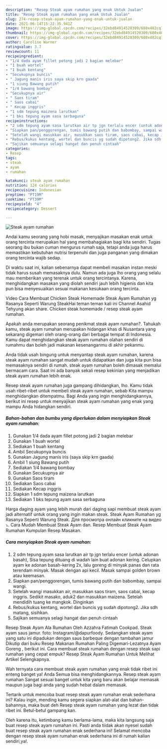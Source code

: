 ```yaml
---
description: "Resep Steak ayam rumahan yang enak Untuk Jualan"
title: "Resep Steak ayam rumahan yang enak Untuk Jualan"
slug: 274-resep-steak-ayam-rumahan-yang-enak-untuk-jualan
date: 2021-06-14T15:22:35.941Z
image: https://img-global.cpcdn.com/recipes/32ebd84914520309/680x482cq70/steak-ayam-rumahan-foto-resep-utama.jpg
thumbnail: https://img-global.cpcdn.com/recipes/32ebd84914520309/680x482cq70/steak-ayam-rumahan-foto-resep-utama.jpg
cover: https://img-global.cpcdn.com/recipes/32ebd84914520309/680x482cq70/steak-ayam-rumahan-foto-resep-utama.jpg
author: Caroline Warner
ratingvalue: 3.7
reviewcount: 11
recipeingredient:
- "1/4 dada ayam fillet potong jadi 2 bagian melebar"
- "1 buah wortel"
- "1 buah kentang"
- "Secukupnya buncis"
- " Jagung manis iris saya skip krn gaada"
- "1 siung Bawang putih"
- "1/4 bawang bombay"
- "Secukupnya air"
- " Saos tiram"
- " Saos cabai"
- " Kecap inggris"
- "1 sdm tepung maizena larutkan"
- "1 bks tepung ayam sasa serbaguna"
recipeinstructions:
- "2 sdm tepung ayam sasa larutkan air tp jgn terlalu encer (untuk adonan basah), Sisa tepung dituang di wadah lain buat adonan kering. Celupkan ayam ke adonan basah-kering 2x, lalu goreng di minyak panas dan rata terendam minyak. Masak dengan api kecil. Masak sampai golden brown atau keemasan."
- "Siapkan pan/penggorengan, tumis bawang putih dan babombay, sampai wangi."
- "Setelah wangi masukkan air, masukkan saos tiram, saos cabai, kecap inggris. Sedikit masako, aduk2 dan masukkan maizena. Setelah mendidih tuang ke mangkok. Dinginkan"
- "Rebus/kukus kentang, wortel dan buncis yg sudah dipotong2. Jika sdh matang, sisihkan."
- "Sajikan semuanya selagi hangat dan penuh cintaah"
categories:
- Resep
tags:
- steak
- ayam
- rumahan

katakunci: steak ayam rumahan 
nutrition: 124 calories
recipecuisine: Indonesian
preptime: "PT19M"
cooktime: "PT39M"
recipeyield: "4"
recipecategory: Dessert

---
```



![Steak ayam rumahan](https://img-global.cpcdn.com/recipes/32ebd84914520309/680x482cq70/steak-ayam-rumahan-foto-resep-utama.jpg)

Andai kamu seorang yang hobi masak, menyajikan masakan enak untuk orang tercinta merupakan hal yang membahagiakan bagi kita sendiri. Tugas seorang ibu bukan cuman mengurus rumah saja, tetapi anda juga harus memastikan kebutuhan nutrisi terpenuhi dan juga panganan yang dimakan orang tercinta wajib sedap.

Di waktu  saat ini, kalian sebenarnya dapat membeli masakan instan meski tidak harus susah memasaknya dulu. Namun ada juga lho orang yang selalu mau memberikan yang terenak untuk orang tercintanya. Karena, menghidangkan masakan yang diolah sendiri jauh lebih higienis dan kita pun bisa menyesuaikan sesuai makanan kesukaan orang tercinta. 

Video Cara Membuat Chicken Steak Homemade Steak Ayam Rumahan yg Rasanya Seperti Warung SteakHai teman teman kali ini Channel Asahid Tehyung akan share. Chicken steak homemade / resep steak ayam rumahan.

Apakah anda merupakan seorang penikmat steak ayam rumahan?. Tahukah kamu, steak ayam rumahan merupakan hidangan khas di Nusantara yang sekarang digemari oleh orang-orang dari berbagai tempat di Indonesia. Kamu dapat menghidangkan steak ayam rumahan olahan sendiri di rumahmu dan boleh jadi makanan kesenanganmu di akhir pekanmu.

Anda tidak usah bingung untuk menyantap steak ayam rumahan, karena steak ayam rumahan sangat mudah untuk didapatkan dan juga kita pun bisa memasaknya sendiri di rumah. steak ayam rumahan boleh dimasak memalui bermacam cara. Saat ini ada banyak sekali resep kekinian yang menjadikan steak ayam rumahan lebih enak.

Resep steak ayam rumahan juga gampang dihidangkan, lho. Kamu tidak usah ribet-ribet untuk membeli steak ayam rumahan, sebab Kita mampu menghidangkan ditempatmu. Bagi Anda yang ingin menghidangkannya, berikut ini resep untuk menyajikan steak ayam rumahan yang enak yang mampu Anda hidangkan sendiri.

<!--inarticleads1-->

##### Bahan-bahan dan bumbu yang diperlukan dalam menyiapkan Steak ayam rumahan:

1. Gunakan 1/4 dada ayam fillet potong jadi 2 bagian melebar
1. Gunakan 1 buah wortel
1. Sediakan 1 buah kentang
1. Ambil Secukupnya buncis
1. Gunakan  Jagung manis iris (saya skip krn gaada)
1. Ambil 1 siung Bawang putih
1. Sediakan 1/4 bawang bombay
1. Gunakan Secukupnya air
1. Gunakan  Saos tiram
1. Sediakan  Saos cabai
1. Sediakan  Kecap inggris
1. Siapkan 1 sdm tepung maizena larutkan
1. Sediakan 1 bks tepung ayam sasa serbaguna


Harga daging ayam yang lebih murah dari daging sapi membuat steak ayam jadi alternatif untuk orang yang ingin makan steak. Steak Ayam Rumahan yg Rasanya Seperti Warung Steak. Для просмотра онлайн кликните на видео ⤵. Cara Mudah Membuat Steak Ayam dan. Resep Membuat Steak Ayam Rumahan Kumpulan Resep Masakan. 

<!--inarticleads2-->

##### Cara menyiapkan Steak ayam rumahan:

1. 2 sdm tepung ayam sasa larutkan air tp jgn terlalu encer (untuk adonan basah), Sisa tepung dituang di wadah lain buat adonan kering. Celupkan ayam ke adonan basah-kering 2x, lalu goreng di minyak panas dan rata terendam minyak. Masak dengan api kecil. Masak sampai golden brown atau keemasan.
1. Siapkan pan/penggorengan, tumis bawang putih dan babombay, sampai wangi.
1. Setelah wangi masukkan air, masukkan saos tiram, saos cabai, kecap inggris. Sedikit masako, aduk2 dan masukkan maizena. Setelah mendidih tuang ke mangkok. Dinginkan
1. Rebus/kukus kentang, wortel dan buncis yg sudah dipotong2. Jika sdh matang, sisihkan.
1. Sajikan semuanya selagi hangat dan penuh cintaah


Resep Steak Ayam Ala Rumahan Oleh Azzahra Fatimah Cookpad. Steak ayam saus jamur. foto: Instagram/@dapurfoody. Sedangkan steak ayam yang satu ini dipadukan dengan saus barbeque dengan tambahan jamur Dikutip dari buku Resep Makanan Rumahan Paling Digemari-Lezatnya Ayam Goreng , berikut ini. Cara membuat steak rumahan dengan resep steak sapi rumahan yang cepat empuk? Resep Steak Ayam Rumahan Untuk Melihat Artikel Selengkapnya. 

Wah ternyata cara membuat steak ayam rumahan yang enak tidak ribet ini enteng banget ya! Anda Semua bisa menghidangkannya. Resep steak ayam rumahan Sangat sesuai banget untuk kita yang baru akan belajar memasak maupun juga bagi anda yang sudah hebat dalam memasak.

Tertarik untuk mencoba buat resep steak ayam rumahan enak sederhana ini? Kalau ingin, mending kamu segera siapkan alat-alat dan bahan-bahannya, maka buat deh Resep steak ayam rumahan yang lezat dan tidak ribet ini. Betul-betul gampang kan. 

Oleh karena itu, ketimbang kamu berlama-lama, maka kita langsung saja buat resep steak ayam rumahan ini. Pasti anda tiidak akan nyesel sudah buat resep steak ayam rumahan enak sederhana ini! Selamat mencoba dengan resep steak ayam rumahan enak sederhana ini di rumah kalian sendiri,ya!.


